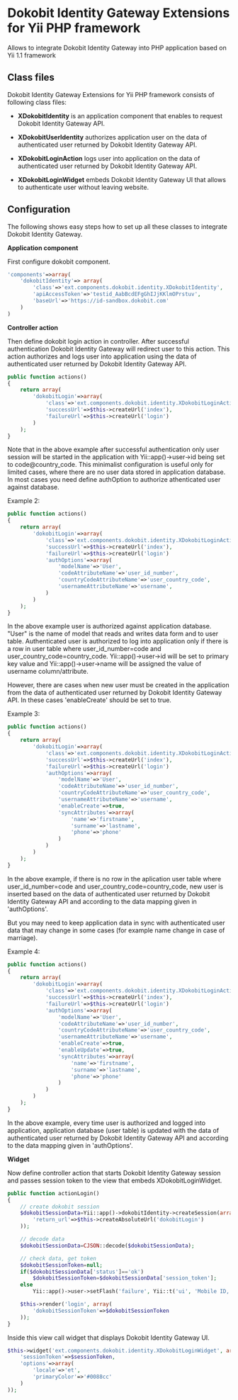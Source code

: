 Dokobit Identity Gateway Extensions for Yii PHP framework
=========================================================

Allows to integrate Dokobit Identity Gateway into PHP application based on Yii 1.1 framework

Class files
-----------

Dokobit Identity Gateway Extensions for Yii PHP framework consists of following class files:

- **XDokobitIdentity** is an application component that enables to request Dokobit Identity Gateway API.

- **XDokobitUserIdentity** authorizes application user on the data of authenticated user returned by Dokobit Identity Gateway API.

- **XDokobitLoginAction** logs user into application on the data of authenticated user returned by Dokobit Identity Gateway API.

- **XDokobitLoginWidget** embeds Dokobit Identity Gateway UI that allows to authenticate user without leaving website.

Configuration
-------------

The following shows easy steps how to set up all these classes to integrate Dokobit Identity Gateway.

**Application component**

First configure dokobit component.

```php
'components'=>array(
    'dokobitIdentity'=> array(
        'class'=>'ext.components.dokobit.identity.XDokobitIdentity',
        'apiAccessToken'=>'testid_AabBcdEFgGhIJjKKlmOPrstuv',
        'baseUrl'=>'https://id-sandbox.dokobit.com'
    )
)
```

**Controller action**

Then define dokobit login action in controller. After successful authentication Dokobit Identity Gateway will redirect user to this action. This action authorizes and logs user into application using the data of authenticated user returned by Dokobit Identity Gateway API.

```php
public function actions()
{
    return array(
        'dokobitLogin'=>array(
            'class'=>'ext.components.dokobit.identity.XDokobitLoginAction',
            'successUrl'=>$this->createUrl('index'),
            'failureUrl'=>$this->createUrl('login')
        )
    );
}
```

Note that in the above example after successful authentication only user session will be started in the application with Yii::app()->user->id being set to code@country_code. This minimalist configuration is useful only for limited cases, where there are no user data stored in application database. In most cases you need define authOption to authorize athenticated user against database.

Example 2:

```php
public function actions()
{
    return array(
        'dokobitLogin'=>array(
            'class'=>'ext.components.dokobit.identity.XDokobitLoginAction',
            'successUrl'=>$this->createUrl('index'),
            'failureUrl'=>$this->createUrl('login')
            'authOptions'=>array(
                'modelName'=>'User',
                'codeAttributeName'=>'user_id_number',
                'countryCodeAttributeName'=>'user_country_code',
                'usernameAttributeName'=>'username',
            )
        )
    );
}
```

In the above example user is authorized against application database. "User" is the name of model that reads and writes data form and to user table. Authenticated user is authorized to log into application only if there is a row in user table where user_id_number=code and user_country_code=country_code. Yii::app()->user->id will be set to primary key value and Yii::app()->user->name will be assigned the value of username column/attribute.

However, there are cases when new user must be created in the application from the data of authenticated user returned by Dokobit Identity Gateway API. In these cases 'enableCreate' should be set to true.

Example 3:

```php
public function actions()
{
    return array(
        'dokobitLogin'=>array(
            'class'=>'ext.components.dokobit.identity.XDokobitLoginAction',
            'successUrl'=>$this->createUrl('index'),
            'failureUrl'=>$this->createUrl('login')
            'authOptions'=>array(
                'modelName'=>'User',
                'codeAttributeName'=>'user_id_number',
                'countryCodeAttributeName'=>'user_country_code',
                'usernameAttributeName'=>'username',
                'enableCreate'=>true,
                'syncAttributes'=>array(
                    'name'=>'firstname',
                    'surname'=>'lastname',
                    'phone'=>'phone'
                )
            )
        )
    );
}
```

In the above example, if there is no row in the aplication user table where user_id_number=code and user_country_code=country_code, new user is inserted based on the data of authenticated user returned by Dokobit Identity Gateway API and according to the data mapping given in 'authOptions'.

But you may need to keep application data in sync with authenticated user data that may change in some cases (for example name change in case of marriage).

Example 4:

```php
public function actions()
{
    return array(
        'dokobitLogin'=>array(
            'class'=>'ext.components.dokobit.identity.XDokobitLoginAction',
            'successUrl'=>$this->createUrl('index'),
            'failureUrl'=>$this->createUrl('login')
            'authOptions'=>array(
                'modelName'=>'User',
                'codeAttributeName'=>'user_id_number',
                'countryCodeAttributeName'=>'user_country_code',
                'usernameAttributeName'=>'username',
                'enableCreate'=>true,
                'enableUpdate'=>true,
                'syncAttributes'=>array(
                    'name'=>'firstname',
                    'surname'=>'lastname',
                    'phone'=>'phone'
                )
            )
        )
    );
}
```

In the above example, every time user is authorized and logged into application, application database (user table) is updated with the data of authenticated user returned by Dokobit Identity Gateway API and according to the data mapping given in 'authOptions'.

**Widget**

Now define controller action that starts Dokobit Identity Gateway session and passes session token to the view that embeds XDokobitLoginWidget.

```php
public function actionLogin()
{
    // create dokobit session
    $dokobitSessionData=Yii::app()->dokobitIdentity->createSession(array(
        'return_url'=>$this->createAbsoluteUrl('dokobitLogin')
    ));

    // decode data
    $dokobitSessionData=CJSON::decode($dokobitSessionData);

    // check data, get token
    $dokobitSessionToken=null;
    if($dokobitSessionData['status']=='ok')
        $dokobitSessionToken=$dokobitSessionData['session_token'];
    else
        Yii::app()->user->setFlash('failure', Yii::t('ui', 'Mobile ID, Smart Card and Smart-ID authentication methods are unavailable!'));

    $this->render('login', array(
        'dokobitSessionToken'=>$dokobitSessionToken
    ));
}
```

Inside this view call widget that displays Dokobit Identity Gateway UI.

```php
$this->widget('ext.components.dokobit.identity.XDokobitLoginWidget', array(
    'sessionToken'=>$sessionToken,
    'options'=>array(
        'locale'=>'et',
        'primaryColor'=>'#0088cc'
    )
));
```
